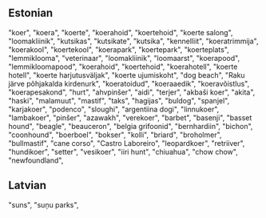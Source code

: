 ## Estonian

"koer",
"koera",
"koerte",
"koerahoid",
"koertehoid",
"koerte salong",
"loomakliinik",
"kutsikas",
"kutsikate",
"kutsika",
"kennelliit",
"koeratrimmija",
"koerakool",
"koertekool",
"koerapark",
"koertepark",
"koerteplats",
"lemmiklooma",
"veterinaar",
"loomakliinik",
"loomaarst",
"koerapood",
"lemmikloomapood",
"koerahoid",
"koertehoid",
"koerahotell",
"koerte hotell",
"koerte harjutusväljak",
"koerte ujumiskoht",
"dog beach",
"Raku järve põhjakalda kirdenurk",
"koeratoidud",
"koeraaedik",
"koeravõistlus",
"koerapesakond",
"hurt",
"ahvpinšer",
"aidi",
"terjer",
"akbaši koer",
"akita",
"haski",
"malamuut",
"mastif",
"taks",
"hagijas",
"buldog",
"spanjel",
"karjakoer",
"podenco",
"sloughi",
"argentiina dogi",
"linnukoer",
"lambakoer",
"pinšer",
"azawakh",
"verekoer",
"barbet",
"basenji",
"basset hound",
"beagle",
"beauceron",
"belgia grifoonid",
"bernhardiin",
"bichon",
"coonhound",
"boerboel",
"bokser",
"kolli",
"briard",
"broholmer",
"bullmastif",
"cane corso",
"Castro Laboreiro",
"leopardkoer",
"retriiver",
"hundikoer",
"setter",
"vesikoer",
"iiri hunt",
"chiuahua",
"chow chow",
"newfoundland",

## Latvian

"suns",
"suņu parks",

